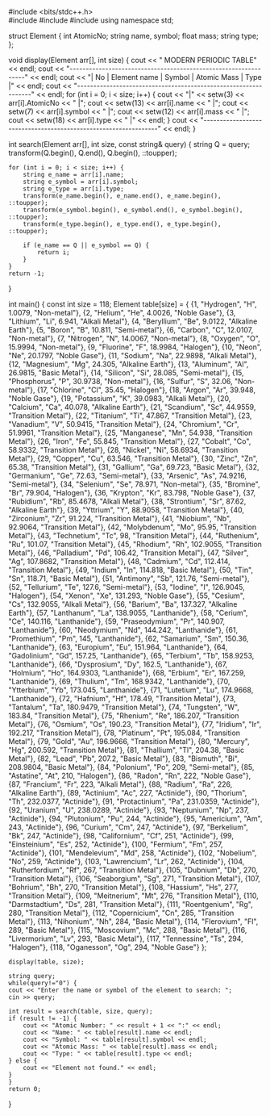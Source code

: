 #include <bits/stdc++.h><br>
#include <iomanip>
#include <string>
#include <algorithm>
using namespace std;

struct Element {
    int AtomicNo;
    string name, symbol;
    float mass;
    string type;
};

void display(Element arr[], int size) {
    cout << "               MODERN PERIODIC TABLE" << endl;
    cout << "----------------------------------------------------------------" << endl;
    cout << "| No | Element name | Symbol | Atomic Mass | Type              |" << endl;
    cout << "----------------------------------------------------------------" << endl;
    for (int i = 0; i < size; i++) {
        cout << "|" << setw(3) << arr[i].AtomicNo << " |";
        cout << setw(13) << arr[i].name << " |";
        cout << setw(7) << arr[i].symbol << " |";
        cout << setw(12) << arr[i].mass << " |";
        cout << setw(18) << arr[i].type << " |" << endl;
    }
    cout << "----------------------------------------------------------------" << endl;
}

int search(Element arr[], int size, const string& query) {
    string Q = query;
    transform(Q.begin(), Q.end(), Q.begin(), ::toupper);

    for (int i = 0; i < size; i++) {
        string e_name = arr[i].name;
        string e_symbol = arr[i].symbol;
        string e_type = arr[i].type;
        transform(e_name.begin(), e_name.end(), e_name.begin(), ::toupper);
        transform(e_symbol.begin(), e_symbol.end(), e_symbol.begin(), ::toupper);
        transform(e_type.begin(), e_type.end(), e_type.begin(), ::toupper);

        if (e_name == Q || e_symbol == Q) {
            return i; 
        }
    }
    return -1; 
}

int main() {
    const int size = 118; 
    Element table[size] = {
        {1, "Hydrogen", "H", 1.0079, "Non-metal"},
        {2, "Helium", "He", 4.0026, "Noble Gase"},
        {3, "Lithium", "Li", 6.941, "Alkali Metal"},
        {4, "Beryllium", "Be", 9.0122, "Alkaline Earth"},
        {5, "Boron", "B", 10.811, "Semi-metal"},
        {6, "Carbon", "C", 12.0107, "Non-metal"},
        {7, "Nitrogen", "N", 14.0067, "Non-metal"},
        {8, "Oxygen", "O", 15.9994, "Non-metal"},
        {9, "Fluorine", "F", 18.9984, "Halogen"},
        {10, "Neon", "Ne", 20.1797, "Noble Gase"},
        {11, "Sodium", "Na", 22.9898, "Alkali Metal"},
        {12, "Magnesium", "Mg", 24.305, "Alkaline Earth"},
        {13, "Aluminum", "Al", 26.9815, "Basic Metal"},
        {14, "Silicon", "Si", 28.085, "Semi-metal"},
        {15, "Phosphorus", "P", 30.9738, "Non-metal"},
        {16, "Sulfur", "S", 32.06, "Non-metal"},
        {17, "Chlorine", "Cl", 35.45, "Halogen"},
        {18, "Argon", "Ar", 39.948, "Noble Gase"},
        {19, "Potassium", "K", 39.0983, "Alkali Metal"},
        {20, "Calcium", "Ca", 40.078, "Alkaline Earth"},
        {21, "Scandium", "Sc", 44.9559, "Transition Metal"},
        {22, "Titanium", "Ti", 47.867, "Transition Metal"},
        {23, "Vanadium", "V", 50.9415, "Transition Metal"},
        {24, "Chromium", "Cr", 51.9961, "Transition Metal"},
        {25, "Manganese", "Mn", 54.938, "Transition Metal"},
        {26, "Iron", "Fe", 55.845, "Transition Metal"},
        {27, "Cobalt", "Co", 58.9332, "Transition Metal"},
        {28, "Nickel", "Ni", 58.6934, "Transition Metal"},
        {29, "Copper", "Cu", 63.546, "Transition Metal"},
        {30, "Zinc", "Zn", 65.38, "Transition Metal"},
        {31, "Gallium", "Ga", 69.723, "Basic Metal"},
        {32, "Germanium", "Ge", 72.63, "Semi-metal"},
        {33, "Arsenic", "As", 74.9216, "Semi-metal"},
        {34, "Selenium", "Se", 78.971, "Non-metal"},
        {35, "Bromine", "Br", 79.904, "Halogen"},
        {36, "Krypton", "Kr", 83.798, "Noble Gase"},
        {37, "Rubidium", "Rb", 85.4678, "Alkali Metal"},
        {38, "Strontium", "Sr", 87.62, "Alkaline Earth"},
        {39, "Yttrium", "Y", 88.9058, "Transition Metal"},
        {40, "Zirconium", "Zr", 91.224, "Transition Metal"},
        {41, "Niobium", "Nb", 92.9064, "Transition Metal"},
        {42, "Molybdenum", "Mo", 95.95, "Transition Metal"},
        {43, "Technetium", "Tc", 98, "Transition Metal"},
        {44, "Ruthenium", "Ru", 101.07, "Transition Metal"},
        {45, "Rhodium", "Rh", 102.9055, "Transition Metal"},
        {46, "Palladium", "Pd", 106.42, "Transition Metal"},
        {47, "Silver", "Ag", 107.8682, "Transition Metal"},
        {48, "Cadmium", "Cd", 112.414, "Transition Metal"},
        {49, "Indium", "In", 114.818, "Basic Metal"},
        {50, "Tin", "Sn", 118.71, "Basic Metal"},
        {51, "Antimony", "Sb", 121.76, "Semi-metal"},
        {52, "Tellurium", "Te", 127.6, "Semi-metal"},
        {53, "Iodine", "I", 126.9045, "Halogen"},
        {54, "Xenon", "Xe", 131.293, "Noble Gase"},
        {55, "Cesium", "Cs", 132.9055, "Alkali Metal"},
        {56, "Barium", "Ba", 137.327, "Alkaline Earth"},
        {57, "Lanthanum", "La", 138.9055, "Lanthanide"},
        {58, "Cerium", "Ce", 140.116, "Lanthanide"},
        {59, "Praseodymium", "Pr", 140.907, "Lanthanide"},
        {60, "Neodymium", "Nd", 144.242, "Lanthanide"},
        {61, "Promethium", "Pm", 145, "Lanthanide"},
        {62, "Samarium", "Sm", 150.36, "Lanthanide"},
        {63, "Europium", "Eu", 151.964, "Lanthanide"},
        {64, "Gadolinium", "Gd", 157.25, "Lanthanide"},
        {65, "Terbium", "Tb", 158.9253, "Lanthanide"},
        {66, "Dysprosium", "Dy", 162.5, "Lanthanide"},
        {67, "Holmium", "Ho", 164.9303, "Lanthanide"},
        {68, "Erbium", "Er", 167.259, "Lanthanide"},
        {69, "Thulium", "Tm", 168.9342, "Lanthanide"},
        {70, "Ytterbium", "Yb", 173.045, "Lanthanide"},
        {71, "Lutetium", "Lu", 174.9668, "Lanthanide"},
        {72, "Hafnium", "Hf", 178.49, "Transition Metal"},
        {73, "Tantalum", "Ta", 180.9479, "Transition Metal"},
        {74, "Tungsten", "W", 183.84, "Transition Metal"},
        {75, "Rhenium", "Re", 186.207, "Transition Metal"},
        {76, "Osmium", "Os", 190.23, "Transition Metal"},
        {77, "Iridium", "Ir", 192.217, "Transition Metal"},
        {78, "Platinum", "Pt", 195.084, "Transition Metal"},
        {79, "Gold", "Au", 196.9666, "Transition Metal"},
        {80, "Mercury", "Hg", 200.592, "Transition Metal"},
        {81, "Thallium", "Tl", 204.38, "Basic Metal"},
        {82, "Lead", "Pb", 207.2, "Basic Metal"},
        {83, "Bismuth", "Bi", 208.9804, "Basic Metal"},
        {84, "Polonium", "Po", 209, "Semi-metal"},
        {85, "Astatine", "At", 210, "Halogen"},
        {86, "Radon", "Rn", 222, "Noble Gase"},
        {87, "Francium", "Fr", 223, "Alkali Metal"},
        {88, "Radium", "Ra", 226, "Alkaline Earth"},
        {89, "Actinium", "Ac", 227, "Actinide"},
        {90, "Thorium", "Th", 232.0377, "Actinide"},
        {91, "Protactinium", "Pa", 231.0359, "Actinide"},
        {92, "Uranium", "U", 238.0289, "Actinide"},
        {93, "Neptunium", "Np", 237, "Actinide"},
        {94, "Plutonium", "Pu", 244, "Actinide"},
        {95, "Americium", "Am", 243, "Actinide"},
        {96, "Curium", "Cm", 247, "Actinide"},
        {97, "Berkelium", "Bk", 247, "Actinide"},
        {98, "Californium", "Cf", 251, "Actinide"},
        {99, "Einsteinium", "Es", 252, "Actinide"},
        {100, "Fermium", "Fm", 257, "Actinide"},
        {101, "Mendelevium", "Md", 258, "Actinide"},
        {102, "Nobelium", "No", 259, "Actinide"},
        {103, "Lawrencium", "Lr", 262, "Actinide"},
        {104, "Rutherfordium", "Rf", 267, "Transition Metal"},
        {105, "Dubnium", "Db", 270, "Transition Metal"},
        {106, "Seaborgium", "Sg", 271, "Transition Metal"},
        {107, "Bohrium", "Bh", 270, "Transition Metal"},
        {108, "Hassium", "Hs", 277, "Transition Metal"},
        {109, "Meitnerium", "Mt", 276, "Transition Metal"},
        {110, "Darmstadtium", "Ds", 281, "Transition Metal"},
        {111, "Roentgenium", "Rg", 280, "Transition Metal"},
        {112, "Copernicium", "Cn", 285, "Transition Metal"},
        {113, "Nihonium", "Nh", 284, "Basic Metal"},
        {114, "Flerovium", "Fl", 289, "Basic Metal"},
        {115, "Moscovium", "Mc", 288, "Basic Metal"},
        {116, "Livermorium", "Lv", 293, "Basic Metal"},
        {117, "Tennessine", "Ts", 294, "Halogen"},
        {118, "Oganesson", "Og", 294, "Noble Gase"}
    };

    display(table, size);

    string query;
    while(query!="0") {
    cout << "Enter the name or symbol of the element to search: ";
    cin >> query;

    int result = search(table, size, query);
    if (result != -1) {
        cout << "Atomic Number: " << result + 1 << ":" << endl;
        cout << "Name: " << table[result].name << endl;
        cout << "Symbol: " << table[result].symbol << endl;
        cout << "Atomic Mass: " << table[result].mass << endl;
        cout << "Type: " << table[result].type << endl;
    } else {
        cout << "Element not found." << endl;
    }
    }
    return 0;
}
